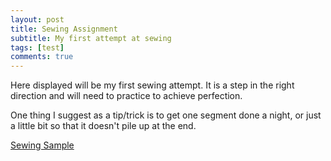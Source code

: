 ```yaml
---
layout: post
title: Sewing Assignment
subtitle: My first attempt at sewing
tags: [test]
comments: true
---
```


Here displayed will be my first sewing attempt. It is a step in the right direction and will need to practice to achieve perfection. 

One thing I suggest as a tip/trick is to get one segment done a night, or just a little bit so that it doesn't pile up at the end. 

[Sewing Sample]("paulharshbarger.github.io/img/6942BD14-2F95-4465-9450-0F9A8DF8D0C2.jpeg") 
